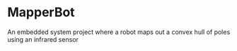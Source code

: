 # MapperBot
An embedded system project where a robot maps out a convex hull of poles using an infrared sensor
